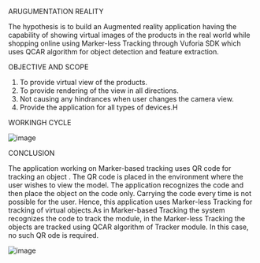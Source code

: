 ARUGUMENTATION REALITY

The hypothesis is to build an Augmented reality application having the capability of showing virtual images of the products in the real world while shopping online using Marker-less Tracking through Vuforia SDK which uses QCAR algorithm for object detection and feature extraction.

OBJECTIVE AND SCOPE

1. To provide virtual view of the products.
2. To provide rendering of the view in all directions.
3. Not causing any hindrances when user changes the camera view.
4. Provide the application for all types of devices.H

WORKINGH CYCLE

![image](https://user-images.githubusercontent.com/109847267/194370080-17acd8fd-c232-4e1c-8755-a1def21a49ef.png)



CONCLUSION

The application working on Marker-based tracking uses QR code for tracking an object . The QR code is placed in the environment where the user wishes to view the model. The application recognizes the code and then place the object on the code only. Carrying the code every time is not possible for the user.
 Hence, this application uses Marker-less Tracking for tracking of virtual objects.As in Marker-based Tracking the system recognizes the code to track the module, in the Marker-less Tracking the objects are tracked using QCAR algorithm of Tracker module. In this case, no such QR ode is required.


![image](https://user-images.githubusercontent.com/109847267/194370080-17acd8fd-c232-4e1c-8755-a1def21a49ef.png)






